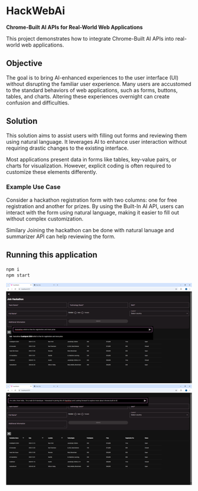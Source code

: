 # HackWebAi

**Chrome-Built AI APIs for Real-World Web Applications**

This project demonstrates how to integrate Chrome-Built AI APIs into real-world web applications.

## Objective

The goal is to bring AI-enhanced experiences to the user interface (UI) without disrupting the familiar user experience. Many users are accustomed to the standard behaviors of web applications, such as forms, buttons, tables, and charts. Altering these experiences overnight can create confusion and difficulties.

## Solution

This solution aims to assist users with filling out forms and reviewing them using natural language. It leverages AI to enhance user interaction without requiring drastic changes to the existing interface.

Most applications present data in forms like tables, key-value pairs, or charts for visualization. However, explicit coding is often required to customize these elements differently. 

### Example Use Case

Consider a hackathon registration form with two columns: one for free registration and another for prizes. By using the Built-In AI API, users can interact with the form using natural language, making it easier to fill out without complex customization.

Similary Joining the hackathon can be done with natural lanuage and summarizer API can help reviewing the form. 

## Running this application
```
npm i
npm start
```

![Screens](builtin-ai-natural-lanuage.png)
![Screens](builtin-ai-fill-form.png)
